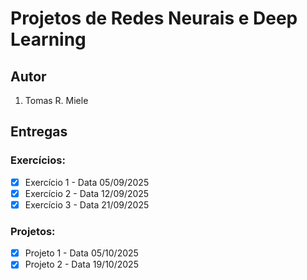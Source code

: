 # Projetos de Redes Neurais e Deep Learning

## Autor

1. Tomas R. Miele

## Entregas

### Exercícios:
- [x] Exercício 1 - Data 05/09/2025
- [x] Exercício 2 - Data 12/09/2025
- [x] Exercício 3 - Data 21/09/2025

### Projetos:
- [X] Projeto 1 - Data 05/10/2025
- [X] Projeto 2 - Data 19/10/2025